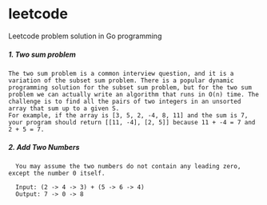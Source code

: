# leetcode
Leetcode problem solution in Go programming


##### 1. Two sum problem 
    The two sum problem is a common interview question, and it is a variation of the subset sum problem. There is a popular dynamic programming solution for the subset sum problem, but for the two sum problem we can actually write an algorithm that runs in O(n) time. The challenge is to find all the pairs of two integers in an unsorted array that sum up to a given S.
    For example, if the array is [3, 5, 2, -4, 8, 11] and the sum is 7, your program should return [[11, -4], [2, 5]] because 11 + -4 = 7 and 2 + 5 = 7.

##### 2. Add Two Numbers
      
      You may assume the two numbers do not contain any leading zero, except the number 0 itself.
      
      Input: (2 -> 4 -> 3) + (5 -> 6 -> 4)
      Output: 7 -> 0 -> 8


